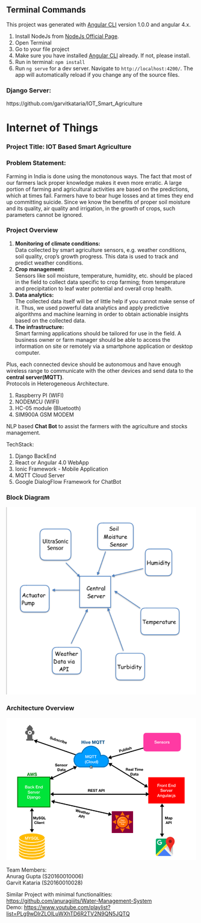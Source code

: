
## Terminal Commands

This project was generated with [Angular CLI](https://github.com/angular/angular-cli) version 1.0.0 and angular 4.x.

1. Install NodeJs from [NodeJs Official Page](https://nodejs.org/en).
2. Open Terminal
3. Go to your file project
4. Make sure you have installed [Angular CLI](https://github.com/angular/angular-cli) already. If not, please install.
5. Run in terminal: ```npm install```
6. Run `ng serve` for a dev server. Navigate to `http://localhost:4200/`. The app will automatically reload if you change any of the source files.

<h3>Django Server:</h3> https://github.com/garvitkataria/IOT_Smart_Agriculture

# Internet of Things 
### Project Title: IOT Based Smart Agriculture

### Problem Statement:
Farming in India is done using the monotonous ways. The fact that most of our farmers lack proper knowledge makes it even more erratic. A large portion of farming and agricultural activities are based on the predictions, which at times fail. Farmers have to bear huge losses and at times they end up committing suicide. Since we know the benefits of proper soil moisture and its quality, air quality and irrigation, in the growth of crops, such parameters cannot be ignored.

### Project Overview
1. <b>Monitoring of climate conditions:</b><br>
Data collected by smart agriculture sensors, e.g. weather conditions, soil quality, crop’s growth progress. This data is used to track and predict weather conditions.
2. <b>Crop management:</b><br>
Sensors like soil moisture, temperature, humidity, etc. should be placed in the field to collect data specific to crop farming; from temperature and precipitation to leaf water potential and overall crop health.
3. <b>Data analytics:</b><br>
The collected data itself will be of little help if you cannot make sense of it. Thus, we used powerful data analytics and apply predictive algorithms and machine learning in order to obtain actionable insights based on the collected data.
4. <b>The infrastructure:</b><br>
Smart farming applications should be tailored for use in the field. A business owner or farm manager should be able to access the information on site or remotely via a smartphone application or desktop computer.
 
Plus, each connected device should be autonomous and have enough wireless range to communicate with the other devices and send data to the <b>central server(MQTT)</b>.<br>
Protocols in Heterogeneous Architecture. 
<ol>
<li> Raspberry PI (WIFI)</li>
<li> NODEMCU (WIFI)</li>
<li> HC-05 module (Bluetooth)</li>
<li> SIM900A GSM MODEM</li>
</ol>

NLP based <b>Chat Bot</b> to assist the farmers with the agriculture and stocks management.

TechStack:
<ol>
<li> Django BackEnd</li>
<li> React or Angular 4.0 WebApp</li>
<li> Ionic Framework - Mobile Application</li>
<li> MQTT Cloud Server</li>
<li> Google DialogFlow Framework for ChatBot</li>
</ol>

### Block Diagram

![alt text](https://github.com/garvitkataria/IOT_Smart_Agriculture_Angular/blob/master/Screenshot%202018-12-17%20at%201.22.10%20AM.png)

### Architecture Overview

![alt text](https://github.com/garvitkataria/IOT_Smart_Agriculture_Angular/blob/master/Screenshot%202018-12-17%20at%201.22.41%20AM.png)


Team Members:<br>
Anurag Gupta (S20160010006)<br>
Garvit Kataria (S20160010028)

Similar Project with minimal functionalities: https://github.com/anuragiiits/Water-Management-System <br>
Demo: https://www.youtube.com/playlist?list=PLg9wDlrZLOlLuWXhTD6R2TV2N9QN5JQTQ
